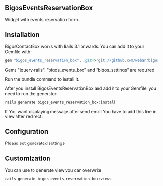 ## BigosEventsReservationBox
Widget with events reservation form.

## Installation

BigosContactBox works with Rails 3.1 onwards. You can add it to your Gemfile with:

```ruby
gem "bigos_events_reservation_box", :git=>"git://github.com/weban/bigos_events_reservation_box.git"

```
Gems "jquery-rails", "bigos_events_box" and "bigos_settings" are required

Run the bundle command to install it.

After you install BigosEventsReservationBox and add it to your Gemfile, you need to run the generator:

```console
rails generate bigos_events_reservation_box:install
```

If You want displaying message after send email You have to add this line in view after redirect:

## Configuration

Please set generated settings

## Customization

You can use to generate view you can overwrite
```console
rails generate bigos_events_reservation_box:views
```